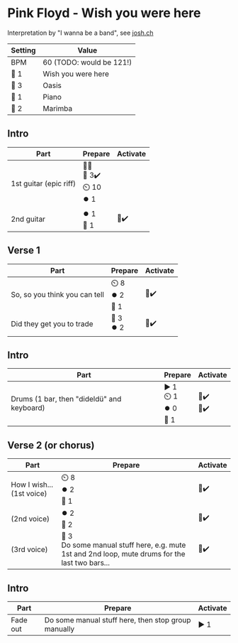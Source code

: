 # Pink Floyd - Wish you were here

Interpretation by "I wanna be a band", see [josh.ch](http://josh.ch)

| Setting | Value |
| --- | --- |
| BPM | 60 (TODO: would be 121!) |
| 🎸 1 | Wish you were here |
| 🎸 3 | Oasis |
| 🎹 1 | Piano |
| 🎹 2 | Marimba |

## Intro

| Part | Prepare | Activate |
| --- | --- | --- |
| 1st guitar (epic riff) | 🎤❌<br>🎸 3✔️<br>⏲️ 10<br>⏺️ 1 | |
| 2nd guitar | ⏺️ 1<br>🎸 1 | 🎸✔️ |

## Verse 1

| Part | Prepare | Activate |
| --- | --- | --- |
| So, so you think you can tell | ⏲️ 8<br>⏺️ 2<br>🎸 1 | 🎸✔️ |
| Did they get you to trade | 🎸 3<br>⏺️ 2<br> | 🎸✔️ |

## Intro

| Part | Prepare | Activate |
| --- | --- | --- |
| Drums (1 bar, then "dideldü" and keyboard) | ▶️ 1<br>⏲️ 1<br>⏺️ 0<br>🎹 1 | 🎤✔️<br>🎹✔️ |

## Verse 2 (or chorus)

| Part | Prepare | Activate |
| --- | --- | --- |
| How I wish... (1st voice) | ⏲️ 8<br>⏺️ 2<br>🎹 1 | 🎹✔️ |
| (2nd voice) | ⏺️ 2<br>🎹 2 | 🎹✔️ |
| (3rd voice) | 🎸 3<br>Do some manual stuff here, e.g. mute 1st and 2nd loop, mute drums for the last two bars... | 🎸✔️ |

## Intro

| Part | Prepare | Activate |
| --- | --- | --- |
| Fade out | Do some manual stuff here, then stop group manually | ▶️ 1 |
